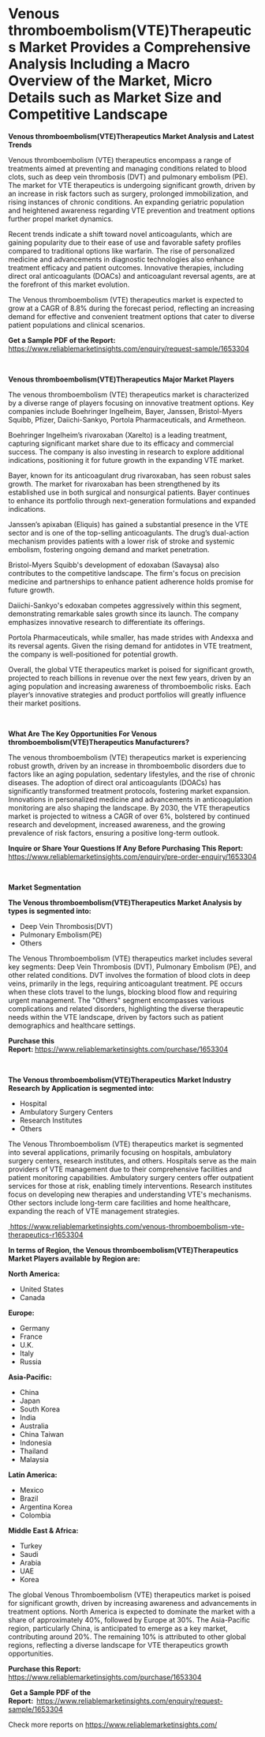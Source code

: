 <p><h1>Venous thromboembolism(VTE)Therapeutics Market Provides a Comprehensive Analysis Including a Macro Overview of the Market, Micro Details such as Market Size and Competitive Landscape</h1></p><p><strong>Venous thromboembolism(VTE)Therapeutics Market Analysis and Latest Trends</strong></p>
<p><p>Venous thromboembolism (VTE) therapeutics encompass a range of treatments aimed at preventing and managing conditions related to blood clots, such as deep vein thrombosis (DVT) and pulmonary embolism (PE). The market for VTE therapeutics is undergoing significant growth, driven by an increase in risk factors such as surgery, prolonged immobilization, and rising instances of chronic conditions. An expanding geriatric population and heightened awareness regarding VTE prevention and treatment options further propel market dynamics.</p><p>Recent trends indicate a shift toward novel anticoagulants, which are gaining popularity due to their ease of use and favorable safety profiles compared to traditional options like warfarin. The rise of personalized medicine and advancements in diagnostic technologies also enhance treatment efficacy and patient outcomes. Innovative therapies, including direct oral anticoagulants (DOACs) and anticoagulant reversal agents, are at the forefront of this market evolution.</p><p>The Venous thromboembolism (VTE) therapeutics market is expected to grow at a CAGR of 8.8% during the forecast period, reflecting an increasing demand for effective and convenient treatment options that cater to diverse patient populations and clinical scenarios.</p></p>
<p><strong>Get a Sample PDF of the Report:&nbsp;</strong> <a href="https://www.reliablemarketinsights.com/enquiry/request-sample/1653304?utm_campaign=2396&utm_medium=2&utm_source=Github&utm_content=ia&utm_term=03032025&utm_id=venous-thromboembolismvtetherapeutics">https://www.reliablemarketinsights.com/enquiry/request-sample/1653304</a></p>
<p>&nbsp;</p>
<p><strong>Venous thromboembolism(VTE)Therapeutics Major Market Players</strong></p>
<p><p>The venous thromboembolism (VTE) therapeutics market is characterized by a diverse range of players focusing on innovative treatment options. Key companies include Boehringer Ingelheim, Bayer, Janssen, Bristol-Myers Squibb, Pfizer, Daiichi-Sankyo, Portola Pharmaceuticals, and Armetheon.</p><p>Boehringer Ingelheim’s rivaroxaban (Xarelto) is a leading treatment, capturing significant market share due to its efficacy and commercial success. The company is also investing in research to explore additional indications, positioning it for future growth in the expanding VTE market.</p><p>Bayer, known for its anticoagulant drug rivaroxaban, has seen robust sales growth. The market for rivaroxaban has been strengthened by its established use in both surgical and nonsurgical patients. Bayer continues to enhance its portfolio through next-generation formulations and expanded indications.</p><p>Janssen’s apixaban (Eliquis) has gained a substantial presence in the VTE sector and is one of the top-selling anticoagulants. The drug’s dual-action mechanism provides patients with a lower risk of stroke and systemic embolism, fostering ongoing demand and market penetration.</p><p>Bristol-Myers Squibb's development of edoxaban (Savaysa) also contributes to the competitive landscape. The firm's focus on precision medicine and partnerships to enhance patient adherence holds promise for future growth.</p><p>Daiichi-Sankyo's edoxaban competes aggressively within this segment, demonstrating remarkable sales growth since its launch. The company emphasizes innovative research to differentiate its offerings.</p><p>Portola Pharmaceuticals, while smaller, has made strides with Andexxa and its reversal agents. Given the rising demand for antidotes in VTE treatment, the company is well-positioned for potential growth.</p><p>Overall, the global VTE therapeutics market is poised for significant growth, projected to reach billions in revenue over the next few years, driven by an aging population and increasing awareness of thromboembolic risks. Each player’s innovative strategies and product portfolios will greatly influence their market positions.</p></p>
<p>&nbsp;</p>
<p><strong>What Are The Key Opportunities For Venous thromboembolism(VTE)Therapeutics Manufacturers?</strong></p>
<p><p>The venous thromboembolism (VTE) therapeutics market is experiencing robust growth, driven by an increase in thromboembolic disorders due to factors like an aging population, sedentary lifestyles, and the rise of chronic diseases. The adoption of direct oral anticoagulants (DOACs) has significantly transformed treatment protocols, fostering market expansion. Innovations in personalized medicine and advancements in anticoagulation monitoring are also shaping the landscape. By 2030, the VTE therapeutics market is projected to witness a CAGR of over 6%, bolstered by continued research and development, increased awareness, and the growing prevalence of risk factors, ensuring a positive long-term outlook.</p></p>
<p><strong>Inquire or Share Your Questions If Any Before Purchasing This Report:</strong> <a href="https://www.reliablemarketinsights.com/enquiry/pre-order-enquiry/1653304?utm_campaign=2396&utm_medium=2&utm_source=Github&utm_content=ia&utm_term=03032025&utm_id=venous-thromboembolismvtetherapeutics">https://www.reliablemarketinsights.com/enquiry/pre-order-enquiry/1653304</a></p>
<p>&nbsp;</p>
<p><strong>Market Segmentation</strong></p>
<p><strong>The Venous thromboembolism(VTE)Therapeutics Market Analysis by types is segmented into:</strong></p>
<p><ul><li>Deep Vein Thrombosis(DVT)</li><li>Pulmonary Embolism(PE)</li><li>Others</li></ul></p>
<p><p>The Venous Thromboembolism (VTE) therapeutics market includes several key segments: Deep Vein Thrombosis (DVT), Pulmonary Embolism (PE), and other related conditions. DVT involves the formation of blood clots in deep veins, primarily in the legs, requiring anticoagulant treatment. PE occurs when these clots travel to the lungs, blocking blood flow and requiring urgent management. The "Others" segment encompasses various complications and related disorders, highlighting the diverse therapeutic needs within the VTE landscape, driven by factors such as patient demographics and healthcare settings.</p></p>
<p><strong>Purchase this Report:&nbsp;</strong><a href="https://www.reliablemarketinsights.com/purchase/1653304?utm_campaign=2396&utm_medium=2&utm_source=Github&utm_content=ia&utm_term=03032025&utm_id=venous-thromboembolismvtetherapeutics">https://www.reliablemarketinsights.com/purchase/1653304</a></p>
<p>&nbsp;</p>
<p><strong>The Venous thromboembolism(VTE)Therapeutics Market Industry Research by Application is segmented into:</strong></p>
<p><ul><li>Hospital</li><li>Ambulatory Surgery Centers</li><li>Research Institutes</li><li>Others</li></ul></p>
<p><p>The Venous Thromboembolism (VTE) therapeutics market is segmented into several applications, primarily focusing on hospitals, ambulatory surgery centers, research institutes, and others. Hospitals serve as the main providers of VTE management due to their comprehensive facilities and patient monitoring capabilities. Ambulatory surgery centers offer outpatient services for those at risk, enabling timely interventions. Research institutes focus on developing new therapies and understanding VTE's mechanisms. Other sectors include long-term care facilities and home healthcare, expanding the reach of VTE management strategies.</p></p>
<p><a href="https://www.reliablemarketinsights.com/venous-thromboembolism-vte-therapeutics-r1653304?utm_campaign=2396&utm_medium=2&utm_source=Github&utm_content=ia&utm_term=03032025&utm_id=venous-thromboembolismvtetherapeutics">&nbsp;https://www.reliablemarketinsights.com/venous-thromboembolism-vte-therapeutics-r1653304</a></p>
<p><strong>In terms of Region, the Venous thromboembolism(VTE)Therapeutics Market Players available by Region are:</strong></p>
<p>
    <p> <strong> North America: </strong>
        <ul>
            <li>United States</li>
            <li>Canada</li>
        </ul>
        </p> 
    <p> <strong> Europe: </strong>
        <ul>
            <li>Germany</li>
            <li>France</li>
            <li>U.K.</li>
            <li>Italy</li>
            <li>Russia</li>
        </ul>
        </p> 
    <p> <strong> Asia-Pacific: </strong>
        <ul>
            <li>China</li>
            <li>Japan</li>
            <li>South Korea</li>
            <li>India</li>
            <li>Australia</li>
            <li>China Taiwan</li>
            <li>Indonesia</li>
            <li>Thailand</li>
            <li>Malaysia</li>
        </ul>
        </p> 
    <p> <strong> Latin America: </strong>
        <ul>
            <li>Mexico</li>
            <li>Brazil</li>
            <li>Argentina Korea</li>
            <li>Colombia</li>
        </ul>
        </p> 
    <p> <strong> Middle East & Africa: </strong>
        <ul>
            <li>Turkey</li>
            <li>Saudi</li>
            <li>Arabia</li>
            <li>UAE</li>
            <li>Korea</li>
        </ul>
    </p>
    </p>
<p><p>The global Venous Thromboembolism (VTE) therapeutics market is poised for significant growth, driven by increasing awareness and advancements in treatment options. North America is expected to dominate the market with a share of approximately 40%, followed by Europe at 30%. The Asia-Pacific region, particularly China, is anticipated to emerge as a key market, contributing around 20%. The remaining 10% is attributed to other global regions, reflecting a diverse landscape for VTE therapeutics growth opportunities.</p></p>
<p><strong>Purchase this Report: </strong><a href="https://www.reliablemarketinsights.com/purchase/1653304?utm_campaign=2396&utm_medium=2&utm_source=Github&utm_content=ia&utm_term=03032025&utm_id=venous-thromboembolismvtetherapeutics">https://www.reliablemarketinsights.com/purchase/1653304</a></p>
<p>&nbsp;<strong>Get a Sample PDF of the Report:&nbsp;&nbsp;</strong><a href="https://www.reliablemarketinsights.com/enquiry/request-sample/1653304?utm_campaign=2396&utm_medium=2&utm_source=Github&utm_content=ia&utm_term=03032025&utm_id=venous-thromboembolismvtetherapeutics">https://www.reliablemarketinsights.com/enquiry/request-sample/1653304</a></p>
<p><strong></strong></p>
<p>Check more reports on <a href="https://www.reliablemarketinsights.com/?utm_campaign=2396&utm_medium=2&utm_source=Github&utm_content=ia&utm_term=03032025&utm_id=venous-thromboembolismvtetherapeutics">https://www.reliablemarketinsights.com/</a></p>